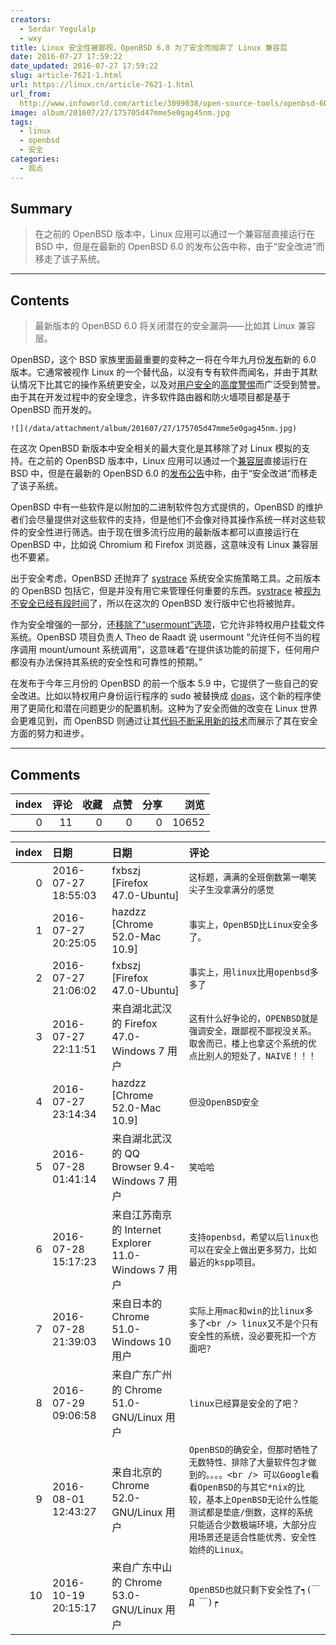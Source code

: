 ```yaml
---
creators:
  - Serdar Yegulalp
  - wxy
title: Linux 安全性被鄙视，OpenBSD 6.0 为了安全而抛弃了 Linux 兼容层
date: 2016-07-27 17:59:22
date_updated: 2016-07-27 17:59:22
slug: article-7621-1.html
url: https://linux.cn/article-7621-1.html
url_from: 
  http://www.infoworld.com/article/3099038/open-source-tools/openbsd-60-tightens-security-by-losing-linux-compatibility.html
image: album/201607/27/175705d47mme5e0gag45nm.jpg
tags:
  - linux
  - openbsd
  - 安全
categories:
  - 观点
---
```


## Summary

> 在之前的 OpenBSD 版本中，Linux 应用可以通过一个兼容层直接运行在 BSD 中，但是在最新的 OpenBSD 6.0 的发布公告中称，由于“安全改进”而移走了该子系统。

***

<!-- more -->

## Contents

> 
> 最新版本的 OpenBSD 6.0 将关闭潜在的安全漏洞——比如其 Linux 兼容层。
> 
> 
> 

OpenBSD，这个 BSD 家族里面最重要的变种之一将在今年九月份[发布](https://www.openbsd.org/60.html)新的 6.0 版本。它通常被视作 Linux 的一个替代品，以没有专有软件而闻名，并由于其默认情况下比其它的操作系统更安全，以及对[用户安全](http://www.infoworld.com/article/2624916/government/openbsd-chief-believes-contractor-tried-to-write-back-doors.html)的[高度警惕](http://www.infoworld.com/article/2617852/open-source-software/openbsd-founder-calls-red-hat-and-canonical--traitors--to-open-source.html)而广泛受到赞誉。由于其在开发过程中的安全理念，许多软件路由器和防火墙项目都是基于 OpenBSD 而开发的。

`![](/data/attachment/album/201607/27/175705d47mme5e0gag45nm.jpg)`

在这次 OpenBSD 新版本中安全相关的最大变化是其移除了对 Linux 模拟的支持。在之前的 OpenBSD 版本中，Linux 应用可以通过一个[兼容层](https://www.openbsd.org/papers/slack2k11-on_compat_linux.pdf)直接运行在 BSD 中，但是在最新的 OpenBSD 6.0 的[发布公告](https://www.openbsd.org/60.html)中称，由于“安全改进”而移走了该子系统。

OpenBSD 中有一些软件是以附加的二进制软件包方式提供的，OpenBSD 的维护者们会尽量提供对这些软件的支持，但是他们不会像对待其操作系统一样对这些软件的安全性进行筛选。由于现在很多流行应用的最新版本都可以直接运行在 OpenBSD 中，比如说 Chromium 和 Firefox 浏览器，这意味没有 Linux 兼容层也不要紧。

出于安全考虑，OpenBSD 还抛弃了 [systrace](http://man.openbsd.org/OpenBSD-5.9/systrace) 系统安全实施策略工具。之前版本的 OpenBSD 包括它，但是并没有用它来管理任何重要的东西。[systrace](http://man.openbsd.org/OpenBSD-5.9/systrace) 被[视为不安全已经有段时间](https://www.lightbluetouchpaper.org/2007/08/06/usenix-woot07-exploiting-concurrency-vulnerabilities-in-system-call-wrappers-and-the-evil-genius/)了，所以在这次的 OpenBSD 发行版中它也将被抛弃。

作为安全增强的一部分，还[移除了“usermount”选项](http://undeadly.org/cgi?action=article&sid=20160715125022)，它允许非特权用户挂载文件系统。OpenBSD 项目负责人 Theo de Raadt 说 usermount “允许任何不当的程序调用 mount/umount 系统调用”，这意味着“在提供该功能的前提下，任何用户都没有办法保持其系统的安全性和可靠性的预期。”

在发布于今年三月份的 OpenBSD 的前一个版本 5.9 中，它提供了一些自己的安全改进。比如以特权用户身份运行程序的 sudo 被替换成 [doas](http://www.openbsd.org/faq/faq10.html#doas)，这个新的程序使用了更简化和潜在问题更少的配置机制。这种为了安全而做的改变在 Linux 世界会更难见到，而 OpenBSD 则通过让其[代码不断采用新的技术](http://www.openbsd.org/papers/pruning.html)而展示了其在安全方面的努力和进步。

***

## Comments


|   index |   评论 |   收藏 |   点赞 |   分享 |   浏览 |
|--------:|-------:|-------:|-------:|-------:|-------:|
|       0 |     11 |      0 |      0 |      0 |  10652 |

|   index | 日期                | 日期                                                 | 评论                                                                                                                                                                                                                                                     |
|--------:|:--------------------|:-----------------------------------------------------|:---------------------------------------------------------------------------------------------------------------------------------------------------------------------------------------------------------------------------------------------------------|
|       0 | 2016-07-27 18:55:03 | fxbszj [Firefox 47.0-Ubuntu]                         | `这标题，满满的全班倒数第一嘲笑尖子生没拿满分的感觉`                                                                                                                                                                                                     |
|       1 | 2016-07-27 20:25:05 | hazdzz [Chrome 52.0-Mac 10.9]                        | `事实上，OpenBSD比Linux安全多了。`                                                                                                                                                                                                                       |
|       2 | 2016-07-27 21:06:02 | fxbszj [Firefox 47.0-Ubuntu]                         | `事实上，用linux比用openbsd多多了`                                                                                                                                                                                                                       |
|       3 | 2016-07-27 22:11:51 | 来自湖北武汉的 Firefox 47.0-Windows 7 用户           | `这有什么好争论的，OPENBSD就是强调安全，跟鄙视不鄙视没关系。取舍而已，楼上也拿这个系统的优点比别人的短处了，NAIVE！！！`                                                                                                                                 |
|       4 | 2016-07-27 23:14:34 | hazdzz [Chrome 52.0-Mac 10.9]                        | `但没OpenBSD安全`                                                                                                                                                                                                                                        |
|       5 | 2016-07-28 01:41:14 | 来自湖北武汉的 QQ Browser 9.4-Windows 7 用户         | `笑哈哈`                                                                                                                                                                                                                                                 |
|       6 | 2016-07-28 15:17:23 | 来自江苏南京的 Internet Explorer 11.0-Windows 7 用户 | `支持openbsd，希望以后linux也可以在安全上做出更多努力，比如最近的kspp项目。`                                                                                                                                                                             |
|       7 | 2016-07-28 21:39:03 | 来自日本的 Chrome 51.0-Windows 10 用户               | `实际上用mac和win的比linux多多了<br /> linux又不是个只有安全性的系统，没必要死扣一个方面吧?`                                                                                                                                                             |
|       8 | 2016-07-29 09:06:58 | 来自广东广州的 Chrome 51.0-GNU/Linux 用户            | `linux已经算是安全的了吧？`                                                                                                                                                                                                                              |
|       9 | 2016-08-01 12:43:27 | 来自北京的 Chrome 52.0-GNU/Linux 用户                | `OpenBSD的确安全，但那时牺牲了无数特性、排除了大量软件包才做到的。。。。<br /> 可以Google看看OpenBSD的与其它*nix的比较，基本上OpenBSD无论什么性能测试都是垫底/倒数，这样的系统只能适合少数极端环境，大部分应用场景还是适合性能优秀、安全性始终的Linux。` |
|      10 | 2016-10-19 20:15:17 | 来自广东中山的 Chrome 53.0-GNU/Linux 用户            | `OpenBSD也就只剩下安全性了┑(￣Д ￣)┍`                                                                                                                                                                                                                    |
